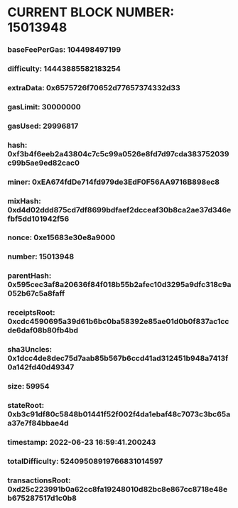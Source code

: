 # CURRENT BLOCK NUMBER: 15013948

### baseFeePerGas: 104498497199
### difficulty: 14443885582183254
### extraData: 0x6575726f70652d77657374332d33
### gasLimit: 30000000
### gasUsed: 29996817
### hash: 0xf3b4f6eeb2a43804c7c5c99a0526e8fd7d97cda383752039c99b5ae9ed82cac0
### miner: 0xEA674fdDe714fd979de3EdF0F56AA9716B898ec8
### mixHash: 0xd4d02ddd875cd7df8699bdfaef2dcceaf30b8ca2ae37d346efbf5dd101942f56
### nonce: 0xe15683e30e8a9000
### number: 15013948
### parentHash: 0x595cec3af8a20636f84f018b55b2afec10d3295a9dfc318c9a052b67c5a8faff
### receiptsRoot: 0xcdc4590695a39d61b6bc0ba58392e85ae01d0b0f837ac1ccde6daf08b80fb4bd
### sha3Uncles: 0x1dcc4de8dec75d7aab85b567b6ccd41ad312451b948a7413f0a142fd40d49347
### size: 59954
### stateRoot: 0xb3c91df80c5848b01441f52f002f4da1ebaf48c7073c3bc65aa37e7f84bbae4d
### timestamp: 2022-06-23 16:59:41.200243
### totalDifficulty: 52409508919766831014597
### transactionsRoot: 0xd25c223991b0a62cc8fa19248010d82bc8e867cc8718e48eb675287517d1c0b8

